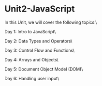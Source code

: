 # Unit2-JavaScript

In this Unit, we will cover the following topics:\

  Day 1: Intro to JavaScript\
  
  Day 2: Data Types and Operators\
  
  Day 3: Control Flow and Functions\
  
  Day 4: Arrays and Objects\
  
  Day 5: Document Object Model (DOM)\
  
  Day 6: Handling user input\
